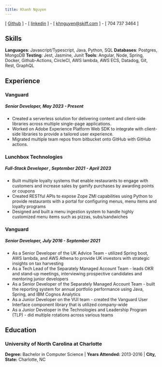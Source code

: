 ```yaml
---
title: Khanh Nguyen
---
```


[ [Github](https://www.github.com/siph) ] - [ [linkedin](www.linkedin.com/in/khanh-nguyen-0614ba108) ] - [ khnguyen@skiff.com ] - [ 704 737 3464 ]

## Skills
**Languages**: Javascript/Typescript, Java, Python, SQL
**Databases**: Postgres, MongoDB
**Testing**: Jest, Jasmine, Junit
**Tools**: Angular, Node, Spring, Docker, Github-Actions, CircleCI, AWS lambda, AWS ECS, Datadog, Git, Rest, GraphQL

## Experience
### Vanguard 
##### Senior Developer, May 2023 - Present
- Created a serverless solution for delivering content and client-side libraries across multiple single-page applications.
- Worked on Adobe Experience Platform Web SDK to integrate with client-side libraries to provide a tailored user experience.
- Migrated multiple team repos from bitbucket onto GitHub with GitHub actions.

### Lunchbox Technologies 
##### Full-Stack Developer , September 2021 - April 2023
- Built multiple loyalty systems that enable restaurants to engage with customers and increase sales by gamify purchases
by awarding points or coupons
- Created RESTful APIs to expose Zope ZMI capabilities using Python to provide restaurants with a portal for configuring menus,
menu items and loyalty programs
- Designed and built a menu ingestion system to handle highly customized menu items such as pizzas, subs/sandwiches

### Vanguard 
##### Senior Developer, July 2016 - September 2021
- As a Senior Developer of the UK Advice Team - utilized Spring boot, AWS lambda, and AWS Athena to provide UK investors with strategic
insights on tax harvesting 
- As a Tech Lead of the Separately Managed Account Team - leads OKR and stand-up meetings, interviewing prospective candidates and 
mentoring junior developers
- As a Senior Developer of the Separately Managed Account Team - built the reporting system for annual portfolio performance
using Java, Spring, and IBM Cognos Analytics
- As a Junior Developer on the VUI team - created the Vanguard User Interface component library that is utilized company-wide 
- As a Junior Developer in the Technologies and Leadership Program (TLP) - did multiple rotations across various teams

## Education
### University of North Carolina at Charlotte
**Degree:** Bachelor in Computer Science | **Years Attended:** 2013-2016 | **City, State:** Charlotte, NC
